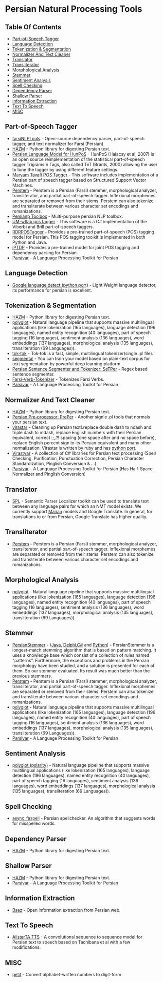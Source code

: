 # Persian Natural Processing Tools
## Table Of Contents
- [Part-of-Speech Tagger](#part-of-speech-tagger)
- [Language Detection](#language-detection)
- [Tokenization & Segmentation](#tokenization--segmentation)
- [Normalizer And Text Cleaner](#normalizer-and-text-cleaner)
- [Translator](#translator)
- [Transliterator](#transliterator)
- [Morphological Analysis](#morphological-analysis)
- [Stemmer](#stemmer)
- [Sentiment Analysis](#sentiment-analysis)
- [Spell Checking](#spell-checking)
- [Dependency Parser](#dependency-parser)
- [Shallow Parser](#shallow-parser)
- [Information Extraction](#information-extraction)
- [Text To Speech](#text-to-speech)
- [MISC](#misc)

## Part-of-Speech Tagger
- [farsiNLPTools](https://github.com/wfeely/farsiNLPTools) - Open-source dependency parser, part-of-speech tagger, and text normalizer for Farsi (Persian).
- [HAZM](http://www.sobhe.ir/hazm/) - Python library for digesting Persian text.
- [Persian Language Model for HunPoS](http://stp.lingfil.uu.se/~mojgan/tagper.html) - HunPoS (Halacsy et al, 2007) is an open source reimplementation of the statistical part-of-speech tagger Trigrams'n Tags, also called TnT (Brants, 2000) allowing the user to tune the tagger by using different feature settings.
- [Maryam Tavafi POS Tagger ](https://sites.google.com/site/maryamtavafi/persian-pos-tagger) - This software includes implementation of a Persian part of speech tagger based on Structured Support Vector Machines.
- [Perstem](https://github.com/jonsafari/perstem) - Perstem is a Persian (Farsi) stemmer, morphological analyzer, transliterator, and partial part-of-speech tagger. Inflexional morphemes are separated or removed from their stems. Perstem can also tokenize and transliterate between various character set encodings and romanizations.
- [Persianp Toolbox](http://www.persianp.ir/toolbox.html) - Multi-purpose persian NLP toolbox.
- [UM-wtlab pos tagger](http://wtlab.um.ac.ir/index.php?option=com_content&view=article&id=326&Itemid=224&lang=en) - This software is a C# implementation of the Viberbi and Brill part-of-speech taggers.
- [RDRPOSTagger](https://github.com/datquocnguyen/RDRPOSTagger) - Provides a pre-trained part-of-speech (POS) tagging model for Persian. This POS tagging toolkit is implemented in both Python and Java.
- [jPTDP](https://github.com/datquocnguyen/jPTDP) - Provides a pre-trained model for joint POS tagging and dependency parsing for Persian.
- [Parsivar](https://github.com/ICTRC/Parsivar) - A Language Processing Toolkit for Persian

## Language Detection
- [Google language detect (python port)](https://github.com/Mimino666/langdetect) - Light Weight language detector, its performance for persian is excellent.

## Tokenization & Segmentation
- [HAZM](http://www.sobhe.ir/hazm/) - Python library for digesting Persian text.
- [polyglot](https://github.com/aboSamoor/polyglot) -  Natural language pipeline that supports massive multilingual applications (like lokenization (165 languages), language detection (196 languages), named entity recognition (40 languages), part of speech tagging (16 languages), sentiment analysis (136 languages), word embeddings (137 languages), morphological analysis (135 languages), transliteration (69 Languages)).
- [tok-tok](https://github.com/jonsafari/tok-tok) - Tok-tok is a fast, simple, multilingual tokenizer(single .pl file).
- [segmental](https://github.com/jonsafari/segmental) - You can train your model based on plain-text corpus for text segmentation by powerful deep learning platform.
- [Persian Sentence Segmenter and Tokenizer: SeTPer](http://stp.lingfil.uu.se/~mojgan/setper.html) - Regex based sentence segmenter.
- [Farsi-Verb-Tokenizer](https://github.com/mehdi-manshadi/Farsi-Verb-Tokenizer) - Tokenizes Farsi Verbs.
- [Parsivar](https://github.com/ICTRC/Parsivar) - A Language Processing Toolkit for Persian

## Normalizer And Text Cleaner
- [HAZM](http://www.sobhe.ir/hazm/) - Python library for digesting Persian text.
- [Persian Pre-processor: PrePer](http://stp.lingfil.uu.se/~mojgan/preper.html) - Another signle .pl tools that normals your persian text.
- [virastar](https://github.com/aziz/virastar) - Cleaning up Persian text!.replace double dash to ndash and triple dash to mdash, replace English numbers with their Persian equivalent, correct :;,.?! spacing (one space after and no space before), replace English percent sign to its Persian equivalent and many other normalization. Virastar is written by ruby and has [python port](https://github.com/JKhakpour/virastar.py).
- [Virastyar](http://www.virastyar.ir/development) - A collection of C# libraries for Persian text processing (Spell Checking, Purification, Punctuation Correction, Persian Character Standardization, Pinglish Conversion & ...)
- [Parsivar](https://github.com/ICTRC/Parsivar) - A Language Processing Toolkit for Persian (Has Half-Space Normalizer and Pinglish Conversion)
  
## Translator
- [SPL](https://github.com/stanford-oval/SPL) - Semantic Parser Localizer toolkit can be used to translate text between any language pairs for which an NMT model exists. We currently support [Marian](https://github.com/marian-nmt/marian) models and Google Translate. In general, for translations to or from Persian, Google Translate has higher quality.

## Transliterator
- [Perstem](https://github.com/jonsafari/perstem) - Perstem is a Persian (Farsi) stemmer, morphological analyzer, transliterator, and partial part-of-speech tagger. Inflexional morphemes are separated or removed from their stems. Perstem can also tokenize and transliterate between various character set encodings and romanizations.

## Morphological Analysis
- [polyglot](https://github.com/aboSamoor/polyglot) - Natural language pipeline that supports massive multilingual applications (like lokenization (165 languages), language detection (196 languages), named entity recognition (40 languages), part of speech tagging (16 languages), sentiment analysis (136 languages), word embeddings (137 languages), morphological analysis (135 languages), transliteration (69 Languages)).

## Stemmer
- [PersianStemmer](https://github.com/MrHTZ/PersianStemmer-Java/) - ([Java](https://github.com/MrHTZ/PersianStemmer-Java/), [Delphi](https://github.com/MrHTZ/PersianStemmer/),[C#](https://github.com/MrHTZ/PersianStemmer-CSharp/) and [Python](https://github.com/MrHTZ/PersianStemmer-Python/)) - PersianStemmer is a longest-match stemming algorithm that is based on pattern matching. It uses a knowledge base which consist of a collection of rules named "patterns". Furthermore, the exceptions and problems in the Persian morphology have been studied, and a solution is presented for each of them. So our stemmer evaluated. Its result was much better than the previous stemmers.
- [Perstem](https://github.com/jonsafari/perstem) - Perstem is a Persian (Farsi) stemmer, morphological analyzer, transliterator, and partial part-of-speech tagger. Inflexional morphemes are separated or removed from their stems. Perstem can also tokenize and transliterate between various character set encodings and romanizations.
- [polyglot](https://github.com/aboSamoor/polyglot) -  Natural language pipeline that supports massive multilingual applications (like lokenization (165 languages), language detection (196 languages), named entity recognition (40 languages), part of speech tagging (16 languages), sentiment analysis (136 languages), word embeddings (137 languages), morphological analysis (135 languages), transliteration (69 Languages)).
- [Parsivar](https://github.com/ICTRC/Parsivar) - A Language Processing Toolkit for Persian

## Sentiment Analysis
- [polyglot (polarity)](https://github.com/aboSamoor/polyglot) -  Natural language pipeline that supports massive multilingual applications (like lokenization (165 languages), language detection (196 languages), named entity recognition (40 languages), part of speech tagging (16 languages), sentiment analysis (136 languages), word embeddings (137 languages), morphological analysis (135 languages), transliteration (69 Languages)).

## Spell Checking
- [async_faspell](https://github.com/eteamin/async_faspell) - Persian spellchecker. An algorithm that suggests words for misspelled words.

## Dependency Parser
- [HAZM](http://www.sobhe.ir/hazm/) - Python library for digesting Persian text.
  
## Shallow Parser
- [HAZM](http://www.sobhe.ir/hazm/) - Python library for digesting Persian text.
- [Parsivar](https://github.com/ICTRC/Parsivar) - A Language Processing Toolkit for Persian

## Information Extraction
- [Baaz](https://github.com/sobhe/information-extraction) - Open information extraction from Persian web.

## Text To Speech
- [AlisterTA TTS](https://github.com/AlisterTA/Persian-text-to-speech) - A convolutional sequence to sequence model for Persian text to speech based on Tachibana et al with a few modifications.

## MISC
- [petit](https://github.com/JKhakpour/petit) - Convert alphabet-written numbers to digit-form
